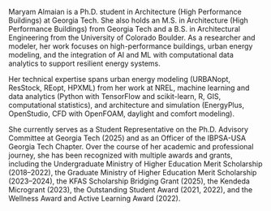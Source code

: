 
Maryam Almaian is a Ph.D. student in Architecture (High Performance Buildings) at Georgia Tech. She also holds an M.S. in Architecture (High Performance Buildings) from Georgia Tech and a B.S. in Architectural Engineering from the University of Colorado Boulder. As a researcher and modeler, her work focuses on high-performance buildings, urban energy modeling, and the integration of AI and ML with computational data analytics to support resilient energy systems.

Her technical expertise spans urban energy modeling (URBANopt, ResStock, REopt, HPXML) from her work at NREL, machine learning and data analytics (Python with TensorFlow and scikit-learn, R, GIS, computational statistics), and architecture and simulation (EnergyPlus, OpenStudio, CFD with OpenFOAM, daylight and comfort modeling).

She currently serves as a Student Representative on the Ph.D. Advisory Committee at Georgia Tech (2025) and as an Officer of the IBPSA-USA Georgia Tech Chapter. Over the course of her academic and professional journey, she has been recognized with multiple awards and grants, including the Undergraduate Ministry of Higher Education Merit Scholarship (2018–2022), the Graduate Ministry of Higher Education Merit Scholarship (2023–2024), the KFAS Scholarship Bridging Grant (2025), the Kendeda Microgrant (2023), the Outstanding Student Award (2021, 2022), and the Wellness Award and Active Learning Award (2022).



